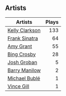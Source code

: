 ## Artists
Artists | Plays 
----- | -----: 
[Kelly Clarkson](/artists/kelly-clarkson-34788) | 133
[Frank Sinatra](/artists/frank-sinatra-739) | 64
[Amy Grant](/artists/amy-grant-3053) | 55
[Bing Crosby](/artists/bing-crosby-1864) | 28
[Josh Groban](/artists/josh-groban-58260) | 5
[Barry Manilow](/artists/barry-manilow-31897) | 2
[Michael Bublé](/artists/michael-buble-58319) | 1
[Vince Gill](/artists/vince-gill-31886) | 1

